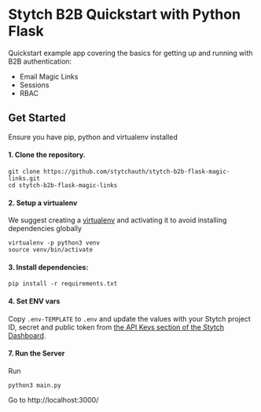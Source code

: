 # Stytch B2B Quickstart with Python Flask
Quickstart example app covering the basics for getting up and running with B2B authentication:
* Email Magic Links
* Sessions
* RBAC

## Get Started
Ensure you have pip, python and virtualenv installed

#### 1. Clone the repository.
```
git clone https://github.com/stytchauth/stytch-b2b-flask-magic-links.git
cd stytch-b2b-flask-magic-links
```

#### 2. Setup a virtualenv

We suggest creating a [virtualenv](https://docs.python.org/3/library/venv.html) and activating it to avoid installing dependencies globally
```
virtualenv -p python3 venv
source venv/bin/activate
```

#### 3. Install dependencies:
```
pip install -r requirements.txt
```

#### 4. Set ENV vars

Copy `.env-TEMPLATE` to `.env` and update the values with your Stytch project ID, secret and public token from [the API Keys section of the Stytch Dashboard](https://stytch.com/dashboard/api-keys).

#### 7. Run the Server
Run
```
python3 main.py
```
Go to http://localhost:3000/